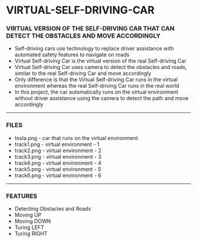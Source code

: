 # VIRTUAL-SELF-DRIVING-CAR

###  VIRTUAL VERSION OF THE SELF-DRIVING CAR THAT CAN DETECT THE OBSTACLES AND MOVE ACCORDINGLY

- Self-driving cars use technology to replace driver assistance with automated safety features to navigate on roads
- Virtual Self-driving Car is the virtual version of the real Self-driving Car
- Virtual Self-driving Car uses camera to detect the obstacles and roads, similar to the real Self-driving Car and move accordingly
- Only difference is that the Virtual Self-driving Car runs in the virtual environment whereas the real Self-driving Car runs in the real world
- In this project, the car automatically runs on the virtual environment without driver assistance using the camera to detect the path and move accordingly

-----

### FILES

- tesla.png  - car that runs on the virtual environment
- track1.png - virtual environment - 1
- track2.png - virtual environment - 2
- track3.png - virtual environment - 3
- track4.png - virtual environment - 4
- track5.png - virtual environment - 5
- track6.png - virtual environment - 6

-----

### FEATURES

- Detecting Obstacles and Roads
- Moving UP
- Moving DOWN
- Turing LEFT
- Turing RIGHT
